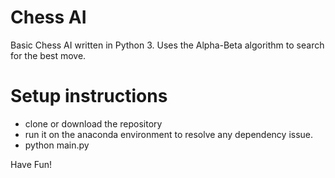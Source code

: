 # Chess AI
Basic Chess AI written in Python 3. Uses the Alpha-Beta algorithm to search for the best move. 

# Setup instructions
* clone or download the repository
* run it on the anaconda environment to resolve any dependency issue.
* python main.py

Have Fun!

